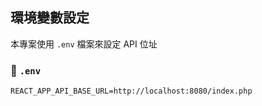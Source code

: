 ## 環境變數設定

本專案使用 `.env` 檔案來設定 API 位址

### 📄 `.env`

```env
REACT_APP_API_BASE_URL=http://localhost:8080/index.php
```
